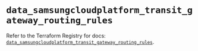 # `data_samsungcloudplatform_transit_gateway_routing_rules`

Refer to the Terraform Registry for docs: [`data_samsungcloudplatform_transit_gateway_routing_rules`](https://registry.terraform.io/providers/samsungsdscloud/samsungcloudplatform/3.13.0/docs/data-sources/transit_gateway_routing_rules).
